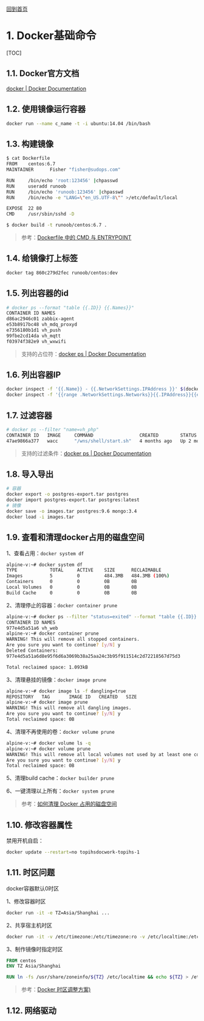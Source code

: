 [回到首页](../README.md)

# 1. Docker基础命令

[TOC]

## 1.1. Docker官方文档

[docker | Docker Documentation](https://docs.docker.com/engine/reference/commandline/docker/)

## 1.2. 使用镜像运行容器

```bash
docker run --name c_name -t -i ubuntu:14.04 /bin/bash 
```

## 1.3. 构建镜像

```bash
$ cat Dockerfile 
FROM    centos:6.7
MAINTAINER      Fisher "fisher@sudops.com"

RUN     /bin/echo 'root:123456' |chpasswd
RUN     useradd runoob
RUN     /bin/echo 'runoob:123456' |chpasswd
RUN     /bin/echo -e "LANG=\"en_US.UTF-8\"" >/etc/default/local

EXPOSE  22 80
CMD     /usr/sbin/sshd -D

$ docker build -t runoob/centos:6.7 .
```

> 参考：[Dockerfile 中的 CMD 与 ENTRYPOINT](https://www.cnblogs.com/sparkdev/p/8461576.html)

## 1.4. 给镜像打上标签

```bash
docker tag 860c279d2fec runoob/centos:dev
```

## 1.5. 列出容器的id

```bash
# docker ps --format "table {{.ID}} {{.Names}}"
CONTAINER ID NAMES
d86ac2946c01 zabbix-agent
e53b8917bc48 vh_mdq_proxyd
e7356180b1d1 vh_push
99fbe2cd14da vh_mqtt
f03974f382e9 vh_wxwifi
```

> 支持的占位符：[docker ps | Docker Documentation](https://docs.docker.com/engine/reference/commandline/ps/#formatting)

## 1.6. 列出容器IP

```bash
docker inspect -f '{{.Name}} - {{.NetworkSettings.IPAddress }}' $(docker ps -aq)
docker inspect -f '{{range .NetworkSettings.Networks}}{{.IPAddress}}{{end}}' container_name_or_id
```

## 1.7. 过滤容器

```bash
# docker ps --filter "name=vh_php"
CONTAINER ID   IMAGE     COMMAND                 CREATED        STATUS        PORTS     NAMES
47ae9866a377   wacc      "/wns/shell/start.sh"   4 months ago   Up 2 months             vh_php
```

> 支持的过滤条件：[docker ps | Docker Documentation](https://docs.docker.com/engine/reference/commandline/ps/#filtering)

## 1.8. 导入导出

```bash
# 容器
docker export -o postgres-export.tar postgres
docker import postgres-export.tar postgres:latest
# 镜像
docker save -o images.tar postgres:9.6 mongo:3.4
docker load -i images.tar
```

## 1.9. 查看和清理docker占用的磁盘空间

1、查看占用：`docker system df`

```bash
alpine-v:~# docker system df 
TYPE            TOTAL     ACTIVE    SIZE      RECLAIMABLE
Images          5         0         484.3MB   484.3MB (100%)
Containers      0         0         0B        0B
Local Volumes   0         0         0B        0B
Build Cache     0         0         0B        0B
```

2、清理停止的容器：`docker container prune`

```bash
alpine-v:~# docker ps --filter "status=exited" --format "table {{.ID}} {{.Names}}"
CONTAINER ID NAMES
977e4d5a51a6 vh_web
alpine-v:~# docker container prune
WARNING! This will remove all stopped containers.
Are you sure you want to continue? [y/N] y
Deleted Containers:
977e4d5a51a6d8e95f6d6a3069b38a25aa24c3b95f911514c2d72218567d75d3

Total reclaimed space: 1.093kB
```

3、清理悬挂的镜像：`docker image prune`

```bash
alpine-v:~# docker image ls -f dangling=true
REPOSITORY   TAG       IMAGE ID   CREATED   SIZE
alpine-v:~# docker image prune
WARNING! This will remove all dangling images.
Are you sure you want to continue? [y/N] y
Total reclaimed space: 0B
```

4、清理不再使用的卷：`docker volume prune`

```bash
alpine-v:~# docker volume ls -q
alpine-v:~# docker volume prune
WARNING! This will remove all local volumes not used by at least one container.
Are you sure you want to continue? [y/N] y
Total reclaimed space: 0B
```

5、清理build cache：`docker builder prune`

6、一键清理以上所有：`docker system prune`

> 参考：[如何清理 Docker 占用的磁盘空间](https://segmentfault.com/a/1190000021473320)

## 1.10. 修改容器属性

禁用开机自启：

```bash
docker update --restart=no topihsdocwork-topihs-1
```

## 1.11. 时区问题

docker容器默认0时区

1、修改容器时区

```bash
docker run -it -e TZ=Asia/Shanghai ...
```

2、共享宿主机时区

```bash
docker run -it -v /etc/timezone:/etc/timezone:ro -v /etc/localtime:/etc/localtime:ro ...
```

3、制作镜像时指定时区

```dockerfile
FROM centos
ENV TZ Asia/Shanghai

RUN ln -fs /usr/share/zoneinfo/${TZ} /etc/localtime && echo ${TZ} > /etc/timezone
```

> 参考：[Docker 时区调整方案)](https://cloud.tencent.com/developer/article/1626811)

## 1.12. 网络驱动
